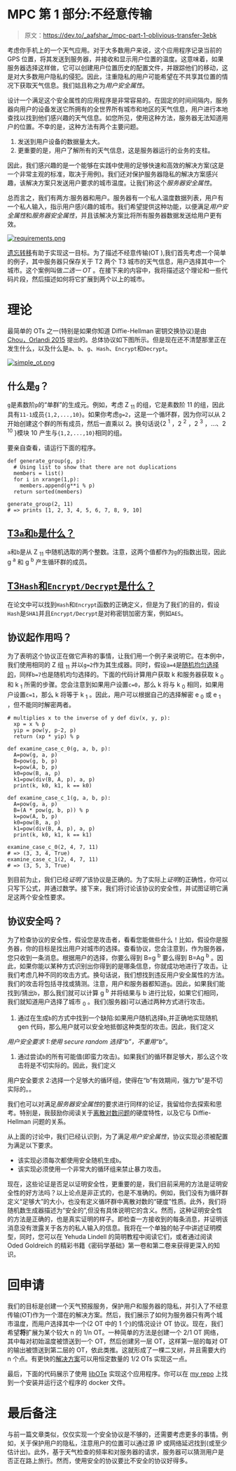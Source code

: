 # MPC 第 1 部分:不经意传输

> 原文：<https://dev.to/_aafshar_/mpc-part-1-oblivious-transfer-3ebk>

考虑你手机上的一个天气应用。对于大多数用户来说，这个应用程序记录当前的 GPS 位置，将其发送到服务器，并接收和显示用户位置的温度。这意味着，如果服务器选择这样做，它可以创建用户位置历史的配置文件，并跟踪他们的移动，这是对大多数用户隐私的侵犯。因此，注重隐私的用户可能希望在不共享其位置的情况下获取天气信息。我们姑且称之为*用户安全属性*。

设计一个满足这个安全属性的应用程序是非常容易的。在固定的时间间隔内，服务器向用户的设备发送它所拥有的全世界所有城市和地区的天气信息，用户进行本地查找以找到他们感兴趣的天气信息。如您所见，使用这种方法，服务器无法知道用户的位置。不幸的是，这种方法有两个主要问题。

1.  发送到用户设备的数据量太大。
2.  更重要的是，用户了解所有的天气信息，这是服务器运行的业务的支柱。

因此，我们感兴趣的是一个能够在实践中使用的足够快速和高效的解决方案(这是一个非常主观的标准，取决于用例)。我们还对保护服务器隐私的解决方案感兴趣，该解决方案只发送用户要求的城市温度。让我们称这个*服务器安全属性*。

总而言之，我们有两方:服务器和用户。服务器有一个私人温度数据列表，用户有一个私人输入，指示用户感兴趣的城市。我们希望提供这种功能，以便满足*用户安全属性*和*服务器安全属性*，并且该解决方案比将所有服务器数据发送给用户更有效。

[![requirements.png](img/4983a3afcacb3f4a8ee19baa32064472.png)](https://res.cloudinary.com/practicaldev/image/fetch/s--97uQsWPE--/c_limit%2Cf_auto%2Cfl_progressive%2Cq_auto%2Cw_880/https://arash-afshar.github.io/assets/ot_requirements.png)

[遗忘转移](https://crypto.stanford.edu/pbc/notes/crypto/ot.html)有助于实现这一目标。为了描述不经意传输(OT ),我们首先考虑一个简单的例子，其中服务器只保存关于 T2 两个 T3 城市的天气信息，用户选择其中一个城市。这个案例叫做*二选一 OT* 。在接下来的内容中，我将描述这个理论和一些代码片段，然后描述如何将它扩展到两个以上的城市。

# 理论

最简单的 OTs 之一(特别是如果你知道 Diffie-Hellman 密钥交换协议)是由 [Chou，Orlandi 2015](https://eprint.iacr.org/2015/267.pdf) 提出的。总体协议如下图所示。但是现在还不清楚那里正在发生什么，以及什么是`a`、`b`、`g`、`Hash`、`Encrypt`和`Decrypt`。

[![simple_ot.png](img/5f1877ed59676715a48abef5a4a6f888.png)](https://res.cloudinary.com/practicaldev/image/fetch/s--9QkgoyCX--/c_limit%2Cf_auto%2Cfl_progressive%2Cq_auto%2Cw_880/https://arash-afshar.github.io/assets/simple_ot.png)

## 什么是`g`？

`g`是素数阶`p`的“单群”的生成元。例如，考虑 Z <sub>11</sub> 的组，它是素数阶 11 的组，因此具有`11-1`成员`{1,2,...,10}`。如果你考虑`g=2`，这是一个循环群，因为你可以从 2 开始创建这个群的所有成员，然后一直乘以 2。换句话说{2 <sup>1</sup> ，2 <sup>2</sup> ，2 <sup>3</sup> ，...、2 <sup>10</sup> }模块 10 产生与`{1,2,...,10}`相同的组。

要亲自查看，请运行下面的程序。

```
def generate_group(g, p):
  # Using list to show that there are not duplications
  members = list()
  for i in xrange(1,p):
    members.append(g**i % p)
  return sorted(members)

generate_group(2, 11)
# => prints [1, 2, 3, 4, 5, 6, 7, 8, 9, 10] 
```

## [T3`a`和`b`是什么？](#what-are-raw-a-endraw-and-raw-b-endraw-)

`a`和`b`是从 Z <sub>11</sub> 中随机选取的两个整数。注意，这两个值都作为`g`的指数出现，因此 g <sup>a</sup> 和 g <sup>b</sup> 产生循环群的成员。

## [T3`Hash`和`Encrypt/Decrypt`是什么？](#what-are-raw-hash-endraw-and-raw-encryptdecrypt-endraw-)

在论文中可以找到`Hash`和`Encrypt`函数的正确定义，但是为了我们的目的，假设`Hash`是`SHA1`并且`Encrypt/Decrypt`是对称密钥加密方案，例如`AES`。

## 协议起作用吗？

为了表明这个协议正在做它声称的事情，让我们用一个例子来说明它。在本例中，我们使用相同的 Z 组 <sub>11</sub> 并以`g=2`作为其生成器。同时，假设`a=4`是[随机均匀选择的](https://xkcd.com/221/)，同样`b=7`也是随机均匀选择的。下面的代码计算用户获取 k 和服务器获取 k <sub>0</sub> 和 k <sub>1</sub> 所需的步骤。您会注意到如果用户设置`c=0`，那么 k 将与 k <sub>0</sub> 相同，如果用户设置`c=1`，那么 k 将等于 k <sub>1</sub> 。因此，用户可以根据自己的选择解密 e <sub>0</sub> 或 e <sub>1</sub> ，但不能同时解密两者。

```
# multiplies x to the inverse of y def div(x, y, p):
  xp = x % p
  yip = pow(y, p-2, p)
  return (xp * yip) % p

def examine_case_c_0(g, a, b, p):
  A=pow(g, a, p)
  B=pow(g, b, p)
  k=pow(A, b, p)
  k0=pow(B, a, p)
  k1=pow(div(B, A, p), a, p)
  print(k, k0, k1, k == k0)

def examine_case_c_1(g, a, b, p):
  A=pow(g, a, p)
  B=(A * pow(g, b, p)) % p
  k=pow(A, b, p)
  k0=pow(B, a, p)
  k1=pow(div(B, A, p), a, p)
  print(k, k0, k1, k == k1)

examine_case_c_0(2, 4, 7, 11)
# => (3, 3, 4, True) 
examine_case_c_1(2, 4, 7, 11)
# => (3, 5, 3, True) 
```

到目前为止，我们已经*证明了*该协议是正确的。为了实际上*证明*的正确性，你可以只写下公式，并通过数学。接下来，我们将讨论该协议的安全性，并试图证明它满足这两个安全性要求。

## 协议安全吗？

为了检查协议的安全性，假设您是攻击者，看看您能做些什么！比如，假设你是服务器，你的目标是找出用户对城市的选择。查看协议，您会注意到，作为服务器，您只收到一条消息。根据用户的选择，你要么得到 B=g <sup>b</sup> 要么得到 B=Ag <sup>b</sup> 。因此，如果你能以某种方式识别出你得到的是哪条信息，你就成功地进行了攻击。让我们考虑几种不同的攻击方式。换句话说，我们想找到违反用户安全属性的方法。我们的攻击将包括寻找或猜测。注意，用户和服务器都知道`g`。因此，如果我们能找到/猜出`b`，那么我们就可以计算 g <sup>b</sup> 并将结果与 b 进行比较，如果它们相同，我们就知道用户选择了城市 <sub>0</sub> 。我们(服务器)可以通过两种方式进行攻击。

1.  通过在生成`b`的方式中找到一个缺陷:如果用户随机选择`b`,并正确地实现随机 gen 代码，那么用户就可以安全地抵御这种类型的攻击。因此，我们定义

*用户安全要求 1:使用 secure random 选择“b”，不重用“b”*。

1.  通过尝试`b`的所有可能值(即蛮力攻击)。如果我们的循环群足够大，那么这个攻击将是不切实际的。因此，我们定义

用户安全要求 2:选择一个足够大的循环组，使得在“b”有效期间，强力“b”是不切实际的。。

我们也可以对满足*服务器安全属性*的要求进行同样的论证，我留给你去探索和思考。特别是，我鼓励你阅读关于[离散对数问题](https://crypto.stanford.edu/pbc/notes/crypto/factoring.html)的硬度特性，以及它与 Diffie-Hellman 问题的关系。

从上面的讨论中，我们已经认识到，为了满足*用户安全属性*，协议实现必须被配置为满足以下要求。

*   该实现必须每次都使用安全随机生成`b`。
*   该实现必须使用一个非常大的循环组来禁止暴力攻击。

现在，这些论证是否足以证明安全性，更重要的是，我们目前采用的方法是证明安全性的好方法吗？以上论点是非正式的，也是不准确的。例如，我们没有为循环群定义“足够大”的大小，也没有定义循环群中离散对数的“硬度”性质。此外，我们将随机数生成器描述为“安全的”,但没有具体说明它的含义。然而，这种证明安全性的方法是正确的，也是真实证明的样子。即检查一方接收到的每条消息，并证明该消息没有泄露关于各方的私人输入的信息。我将在一个单独的帖子中讲述证明模型，同时，您可以在 Yehuda Lindell 的简明教程中阅读它们，或者通过阅读 Oded Goldreich 的精彩书籍《密码学基础》第一卷和第二卷来获得更深入的知识。

# 回申请

我们的目标是创建一个天气预报服务，保护用户和服务器的隐私，并引入了不经意传输(OT)作为一个潜在的解决方案。然后，我们展示了如何为服务器只有两个城市温度，而用户选择其中一个(2 OT 中的 1 个)的情况设计 OT 协议。现在，我们希望**将**扩展为某个较大 n 的 1/n OT。一种简单的方法是创建一个 2/1 OT 网络，其中每对初始温度被馈送到一个 OT，然后创建另一层 OT，这样第一层的每对 OT 的输出被馈送到第二层的 OT，依此类推。这就形成了一棵二叉树，并且需要大约 n 个点。有更快的[解决方案](https://eprint.iacr.org/2016/799.pdf)可以用恒定数量的 1/2 OTs 实现这一点。

最后，下面的代码展示了使用 [libOTe](https://github.com/osu-crypto/libOTe) 实现这个应用程序。你可以在 [my repo](https://github.com/Arash-Afshar/secure_multiparty_computation_examples/blob/master/weather_app_with_ot) 上找到一个安装并运行这个程序的 docker 文件。

# 最后备注

与前一篇文章类似，仅仅实现一个安全协议是不够的，还需要考虑更多的事情。例如，关于保护用户的隐私，注意用户的位置可以通过源 IP 或网络延迟找到(或至少估计出)。此外，基于天气检查的频率和对服务器的请求，服务器可以猜测用户是否正在路上旅行。然而，使用安全的协议要比不安全的协议好得多。